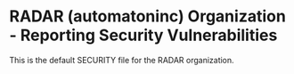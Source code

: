 <!-- Copyright 2020 RADAR, Inc. - All Rights Reserved -->
<!-- Proprietary and confidential -->

# RADAR (automatoninc) Organization - Reporting Security Vulnerabilities

This is the default SECURITY file for the RADAR organization.
